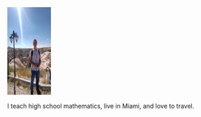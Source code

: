 
<img src="IMGme.jpg" height='200' width='100'/>

I teach high school mathematics, live in Miami, and love to travel.
